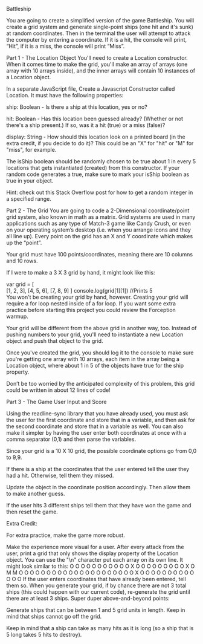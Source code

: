
Battleship


You are going to create a simplified version of the game Battleship. You will create a grid system and generate single-point ships (one hit and it's sunk) at random coordinates. Then in the terminal the user will attempt to attack the computer by entering a coordinate. If it is a hit, the console will print, “Hit”, if it is a miss, the console will print “Miss”.

Part 1 - The Location Object
You'll need to create a Location constructor. When it comes time to make the grid, you'll make an array of arrays (one array with 10 arrays inside), and the inner arrays will contain 10 instances of a Location object.

In a separate JavaScript file, Create a Javascript Constructor called Location. It must have the following properties:

ship: Boolean - Is there a ship at this location, yes or no?

hit: Boolean - Has this location been guessed already? (Whether or not there's a ship present.) If so, was it a hit (true) or a miss (false)?

display: String - How should this location look on a printed board (in the extra credit, if you decide to do it)? This could be an "X" for "hit" or "M" for "miss", for example.

The isShip boolean should be randomly chosen to be true about 1 in every 5 locations that gets instantiated (created) from this constructor. If your random code generates a true, make sure to mark your isShip boolean as true in your object.

Hint: check out this Stack Overflow post for how to get a random integer in a specified range.

Part 2 - The Grid
You are going to code a 2-Dimensional coordinate/point grid system, also known in math as a matrix. Grid systems are used in many applications such as any type of Match-3 game like Candy Crush, or even on your operating system’s desktop (i.e. when you arrange icons and they all line up). Every point on the grid has an X and Y coordinate which makes up the “point”.

Your grid must have 100 points/coordinates, meaning there are 10 columns and 10 rows.

If I were to make a 3 X 3 grid by hand, it might look like this:

var grid = [  
  [1, 2, 3],
  [4, 5, 6],
  [7, 8, 9]
]
console.log(grid[1][1]) //Prints 5  
You won't be creating your grid by hand, however. Creating your grid will require a for loop nested inside of a for loop. If you want some extra practice before starting this project you could review the Forception warmup.

Your grid will be different from the above grid in another way, too. Instead of pushing numbers to your grid, you'll need to instantiate a new Location object and push that object to the grid.

Once you've created the grid, you should log it to the console to make sure you're getting one array with 10 arrays, each item in the array being a Location object, where about 1 in 5 of the objects have true for the ship property.

Don’t be too worried by the anticipated complexity of this problem, this grid could be written in about 12 lines of code!

Part 3 - The Game
User Input and Score

Using the readline-sync library that you have already used, you must ask the user for the first coordinate and store that in a variable, and then ask for the second coordinate and store that in a variable as well. You can also make it simpler by having the user enter both coordinates at once with a comma separator (0,1) and then parse the variables.

Since your grid is a 10 X 10 grid, the possible coordinate options go from 0,0 to 9,9.

If there is a ship at the coordinates that the user entered tell the user they had a hit. Otherwise, tell them they missed.

Update the object in the coordinate position accordingly. Then allow them to make another guess.

If the user hits 3 different ships tell them that they have won the game and then reset the game.

Extra Credit:

For extra practice, make the game more robust.

Make the experience more visual for a user. After every attack from the user, print a grid that only shows the display property of the Location object. You can use the "\n" character put each array on its own line. It might look similar to this:
     O O O O O O O O O O
     O X O O O O O O O O
     O X O M M O O O O O
     O O O O O O O O O O
     O O O O O O X O O O
     O O O O O O O O O O
If the user enters coordinates that have already been entered, tell them so.
When you generate your grid, if by chance there are not 3 total ships (this could happen with our current code), re-generate the grid until there are at least 3 ships.
Super duper above-and-beyond points:

Generate ships that can be between 1 and 5 grid units in length. Keep in mind that ships cannot go off the grid.

Keep in mind that a ship can take as many hits as it is long (so a ship that is 5 long takes 5 hits to destroy).

